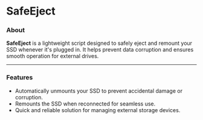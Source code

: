 # SafeEject

### About  
**SafeEject** is a lightweight script designed to safely eject and remount your SSD whenever it's plugged in. It helps prevent data corruption and ensures smooth operation for external drives.

---

### Features  
- Automatically unmounts your SSD to prevent accidental damage or corruption.  
- Remounts the SSD when reconnected for seamless use.  
- Quick and reliable solution for managing external storage devices.  

